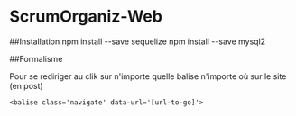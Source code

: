 # ScrumOrganiz-Web

##Installation
    npm install --save sequelize
    npm install --save mysql2
    
##Formalisme

Pour se rediriger au clik sur n'importe quelle balise n'importe où sur le site (en post)

    <balise class='navigate' data-url='[url-to-go]'>